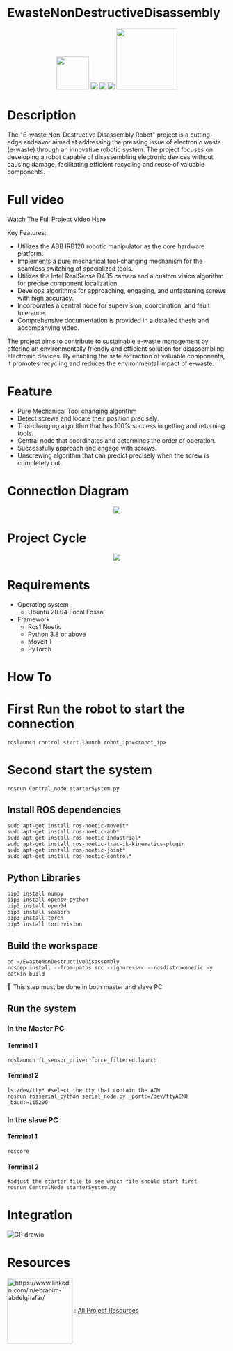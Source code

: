 # EwasteNonDestructiveDisassembly
<p align="center">
<img src="https://img.shields.io/badge/ros-%230A0FF9.svg?style=for-the-badge&logo=ros&logoColor=white" width="75" />
<img src="https://img.shields.io/badge/PyTorch-%23EE4C2C.svg?style=for-the-badge&logo=PyTorch&logoColor=white" />
<img src="https://img.shields.io/badge/Ubuntu-E95420?style=for-the-badge&logo=ubuntu&logoColor=white" /> 
<img src="https://img.shields.io/badge/-Arduino-00979D?style=for-the-badge&logo=Arduino&logoColor=white" /> 
<img src="https://github.com/ebrahimabdelghfar/EwasteNonDestructiveDisassembly/assets/81301684/fbd98431-8832-479f-a85d-9c57664589c8" width="140"/> 

</p>

# Description

The "E-waste Non-Destructive Disassembly Robot" project is a cutting-edge endeavor aimed at addressing the pressing issue of electronic waste (e-waste) through an innovative robotic system. The project focuses on developing a robot capable of disassembling electronic devices without causing damage, facilitating efficient recycling and reuse of valuable components.

# Full video
[Watch The Full Project Video Here ](https://drive.google.com/file/d/1B_QV5dBfOrfLujZBoJEPz8wuouSdi38b/view?usp=sharing)


Key Features:

* Utilizes the ABB IRB120 robotic manipulator as the core hardware platform.
* Implements a pure mechanical tool-changing mechanism for the seamless switching of specialized tools.
* Utilizes the Intel RealSense D435 camera and a custom vision algorithm for precise component localization.
* Develops algorithms for approaching, engaging, and unfastening screws with high accuracy.
* Incorporates a central node for supervision, coordination, and fault tolerance.
* Comprehensive documentation is provided in a detailed thesis and accompanying video.

The project aims to contribute to sustainable e-waste management by offering an environmentally friendly and efficient solution for disassembling electronic devices. By enabling the safe extraction of valuable components, it promotes recycling and reduces the environmental impact of e-waste.

# Feature
* Pure Mechanical Tool changing algorithm
* Detect screws and locate their position precisely.
* Tool-changing algorithm that has 100% success in getting and returning tools.
* Central node that coordinates and determines the order of operation.
* Successfully approach and engage with screws.
* Unscrewing algorithm that can predict precisely when the screw is completely out.
# Connection Diagram 
<p align="center">
 <img src="https://github.com/ebrahimabdelghfar/EwasteNonDestructiveDisassembly/assets/81301684/9aa98e2a-7c94-41ed-ad66-d2009ca91bca" /> 

</p>

# Project Cycle
<p align="center">
 <img src="https://github.com/ebrahimabdelghfar/EwasteNonDestructiveDisassembly/assets/81301684/fdc5c255-99f7-43f3-8536-2a72fc1e7f8f" />  
</p>



# Requirements
- Operating system
   -  Ubuntu 20.04 Focal Fossal
-  Framework
   - Ros1 Noetic
   - Python 3.8 or above
   - Moveit 1
   - PyTorch
# How To
# First Run the robot to start the connection
```
roslaunch control start.launch robot_ip:=<robot_ip>
```
# Second start the system
```
rosrun Central_node starterSystem.py
```
## Install ROS dependencies 
```
sudo apt-get install ros-noetic-moveit*
sudo apt-get install ros-noetic-abb*
sudo apt-get install ros-noetic-industrial*
sudo apt-get install ros-noetic-trac-ik-kinematics-plugin
sudo apt-get install ros-noetic-joint*
sudo apt-get install ros-noetic-control*
```
## Python Libraries
```
pip3 install numpy
pip3 install opencv-python
pip3 install open3d
pip3 install seaborn
pip3 install torch
pip3 install torchvision
```
## Build the workspace
```
cd ~/EwasteNonDestructiveDisassembly
rosdep install --from-paths src --ignore-src --rosdistro=noetic -y
catkin build
```
🚨 This step must be done in both master and slave PC
## Run the system
### In the Master PC
#### Terminal 1
```
roslaunch ft_sensor_driver force_filtered.launch
```
#### Terminal 2
```
ls /dev/tty* #select the tty that contain the ACM
rosrun rosserial_python serial_node.py _port:=/dev/ttyACM0 _baud:=115200
```
### In the slave PC
#### Terminal 1
```
roscore
```
#### Terminal 2
```
#adjust the starter file to see which file should start first
rosrun CentralNode starterSystem.py
```
# Integration
![GP drawio](https://github.com/ebrahimabdelghfar/EwasteNonDestructiveDisassembly/assets/81301684/19acd6ee-6b94-4af5-b320-a5827037b2bb)


# Resources 

<img align="center" src="https://github.com/ebrahimabdelghfar/EwasteNonDestructiveDisassembly/assets/81301684/9f4551af-32a1-4df1-8719-abc87daf2bc5" alt="https://www.linkedin.com/in/ebrahim-abdelghafar/" width="150"/> :  [All Project Resources](https://engasuedu-my.sharepoint.com/:f:/g/personal/18p2187_eng_asu_edu_eg/EhhmfK2uarxNuSgLD824AL8BBW_xkY51RF4FKOA_jGJPSg?e=DFBrxT )
